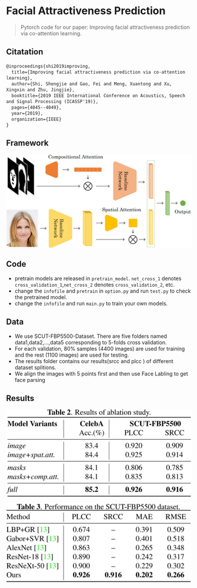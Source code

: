 # Facial Attractiveness Prediction 
> Pytorch code for our paper: Improving facial attractiveness prediction via co-attention learning.

## Citatation

```
@inproceedings{shi2019improving,
  title={Improving facial attractiveness prediction via co-attention learning},
  author={Shi, Shengjie and Gao, Fei and Meng, Xuantong and Xu, Xingxin and Zhu, Jingjie},
  booktitle={2019 IEEE International Conference on Acoustics, Speech and Signal Processing (ICASSP'19)},
  pages={4045--4049},
  year={2019},
  organization={IEEE}
}
```

## Framework

!['framework.jpg'](framework.jpg)

## Code

- pretrain models are released in `pretrain_model`. `net_cross_1` denotes `cross_validation_1`,`net_cross_2` denotes `cross_validation_2`, etc.
- change the `infofile` and `pretrain` in `option.py` and run `test.py` to check the pretrained model.
- change the `infofile` and run `main.py` to train your own models.

## Data

- We use SCUT-FBP5500-Dataset. There are five folders named data1,data2,...,data5 corresponding to 5-folds cross validation. 
- For each validation, 80% samples (4400 images) are used for training and the rest (1100 images) are used for testing.
- The results folder contains our results(srcc and plcc ) of different dataset splitions.
- We align the images with 5 points first and then use Face Labling to get face parsing



## Results

![Ablation](ablation.jpg)

![results on SCUT5500](results_scut-5500.jpg)
